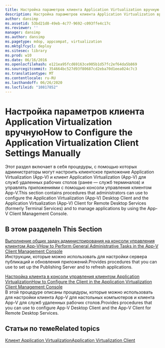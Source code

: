 ```yaml
---
title: Настройка параметров клиента Application Virtualization вручную
description: Настройка параметров клиента Application Virtualization вручную
author: dansimp
ms.assetid: 53bd21d8-49eb-4c77-9692-c093ffe4c17c
ms.reviewer: ''
manager: dansimp
ms.author: dansimp
ms.pagetype: mdop, appcompat, virtualization
ms.mktglfcycl: deploy
ms.sitesec: library
ms.prod: w10
ms.date: 06/16/2016
ms.openlocfilehash: e121ea95fcd69163ce905b1d57fc2ef64da5b869
ms.sourcegitcommit: 354664bc527d93f80687cd2eba70d1eea024c7c3
ms.translationtype: MT
ms.contentlocale: ru-RU
ms.lasthandoff: 06/26/2020
ms.locfileid: "10817852"
---
```

# <span data-ttu-id="8f54b-103">Настройка параметров клиента Application Virtualization вручную</span><span class="sxs-lookup"><span data-stu-id="8f54b-103">How to Configure the Application Virtualization Client Settings Manually</span></span>


<span data-ttu-id="8f54b-104">Этот раздел включает в себя процедуры, с помощью которых администраторы могут настроить клиентское приложение Application Virtualization (App-V) и клиент Application Virtualization (App-V) для служб удаленных рабочих столов (ранее — служб терминалов) и управлять приложениями с помощью консоли управления клиентом App-V.</span><span class="sxs-lookup"><span data-stu-id="8f54b-104">This section contains procedures that administrators can use to configure the Application Virtualization (App-V) Desktop Client and the Application Virtualization (App-V) Client for Remote Desktop Services (formerly Terminal Services) and to manage applications by using the App-V Client Management Console.</span></span>

## <span data-ttu-id="8f54b-105">В этом разделе</span><span class="sxs-lookup"><span data-stu-id="8f54b-105">In This Section</span></span>


<a href="" id="how-to-perform-general-administrative-tasks-in-the-app-v-client-management-console"></a>[<span data-ttu-id="8f54b-106">Выполнение общих задач администрирования на консоли управления клиентом App-V</span><span class="sxs-lookup"><span data-stu-id="8f54b-106">How to Perform General Administrative Tasks in the App-V Client Management Console</span></span>](how-to-perform-general-administrative-tasks-in-the-app-v-client-management-console.md)  
<span data-ttu-id="8f54b-107">Инструкции, которые можно использовать для настройки сервера публикаций и обновления приложений.</span><span class="sxs-lookup"><span data-stu-id="8f54b-107">Provides procedures that you can use to set up the Publishing Server and to refresh applications.</span></span>

<a href="" id="how-to-configure-the-client-in-the-application-virtualization-client-management-console"></a>[<span data-ttu-id="8f54b-108">Настройка клиента в консоли управления клиентом Application Virtualization</span><span class="sxs-lookup"><span data-stu-id="8f54b-108">How to Configure the Client in the Application Virtualization Client Management Console</span></span>](how-to-configure-the-client-in-the-application-virtualization-client-management-console.md)  
<span data-ttu-id="8f54b-109">В этой процедуре описаны процедуры, которые можно использовать для настройки клиента App-V для настольных компьютеров и клиента App-V для служб удаленных рабочих столов.</span><span class="sxs-lookup"><span data-stu-id="8f54b-109">Provides procedures that you can use to configure App-V Desktop Client and the App-V Client for Remote Desktop Services.</span></span>

## <span data-ttu-id="8f54b-110">Статьи по теме</span><span class="sxs-lookup"><span data-stu-id="8f54b-110">Related topics</span></span>


[<span data-ttu-id="8f54b-111">Клиент Application Virtualization</span><span class="sxs-lookup"><span data-stu-id="8f54b-111">Application Virtualization Client</span></span>](application-virtualization-client.md)

 

 





